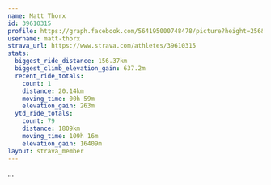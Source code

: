 ```yaml
---
name: Matt Thorx
id: 39610315
profile: https://graph.facebook.com/564195000748478/picture?height=256&width=256
username: matt-thorx
strava_url: https://www.strava.com/athletes/39610315
stats:
  biggest_ride_distance: 156.37km
  biggest_climb_elevation_gain: 637.2m
  recent_ride_totals:
    count: 1
    distance: 20.14km
    moving_time: 00h 59m
    elevation_gain: 263m
  ytd_ride_totals:
    count: 79
    distance: 1809km
    moving_time: 109h 16m
    elevation_gain: 16409m
layout: strava_member
--- 
```

...
